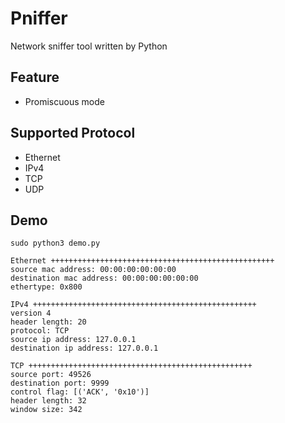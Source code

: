 # Pniffer
Network sniffer tool written by Python

## Feature
- Promiscuous mode

## Supported Protocol
- Ethernet
- IPv4
- TCP
- UDP

## Demo

```
sudo python3 demo.py

Ethernet ++++++++++++++++++++++++++++++++++++++++++++++++++
source mac address: 00:00:00:00:00:00
destination mac address: 00:00:00:00:00:00
ethertype: 0x800

IPv4 ++++++++++++++++++++++++++++++++++++++++++++++++++
version 4
header length: 20
protocol: TCP
source ip address: 127.0.0.1
destination ip address: 127.0.0.1

TCP ++++++++++++++++++++++++++++++++++++++++++++++++++
source port: 49526
destination port: 9999
control flag: [('ACK', '0x10')]
header length: 32
window size: 342
```
